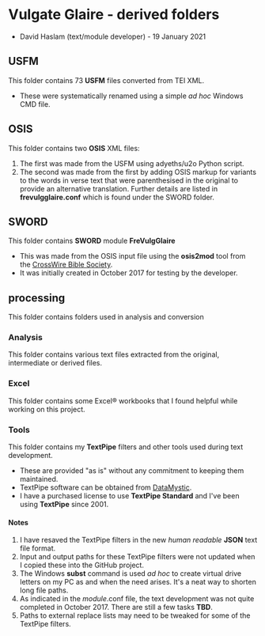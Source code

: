 # Vulgate Glaire - derived folders
* David Haslam (text/module developer) - 19 January 2021
## USFM
This folder contains 73 **USFM** files converted from TEI XML.
* These were systematically renamed using a simple *ad hoc* Windows CMD file.
## OSIS
This folder contains two **OSIS** XML files:
1. The first was made from the USFM using adyeths/u2o Python script.
2. The second was made from the first by adding OSIS markup for variants to the words in verse text that were parenthesised in the original to provide an alternative translation. Further details are listed in **frevulgglaire.conf** which is found under the SWORD folder.
## SWORD
This folder contains **SWORD** module **FreVulgGlaire**
* This was made from the OSIS input file using the **osis2mod** tool from the [CrossWire Bible Society](https://crosswire.org/).
* It was initially created in October 2017 for testing by the developer.
## processing
This folder contains folders used in analysis and conversion
### Analysis
This folder contains various text files extracted from the original, intermediate or derived files.
### Excel
This folder contains some Excel® workbooks that I found helpful while working on this project.
### Tools
This folder contains my **TextPipe** filters and other tools used during text development.
* These are provided "as is" without any commitment to keeping them maintained.
* TextPipe software can be obtained from [DataMystic](https://www.datamystic.com/).
* I have a purchased license to use **TextPipe Standard** and I've been using **TextPipe** since 2001.
#### Notes
1. I have resaved the TextPipe filters in the new *human readable* **JSON** text file format.
2. Input and output paths for these TextPipe filters were not updated when I copied these into the GitHub project.
3. The Windows **subst** command is used *ad hoc* to create virtual drive letters on my PC as and when the need arises. It's a neat way to shorten long file paths.
4. As indicated in the *module*.conf file, the text development was not quite completed in October 2017. There are still a few tasks **TBD**. 
5. Paths to external replace lists may need to be tweaked for some of the TextPipe filters.

